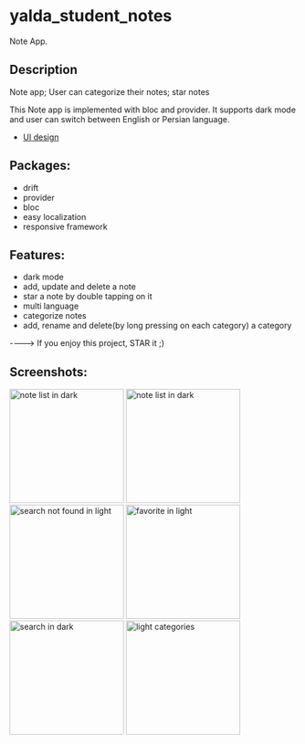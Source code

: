 # yalda_student_notes

Note App.

## Description

Note app; User can categorize their notes; star notes

This Note app is implemented with bloc and provider. It supports dark mode and user can switch between English or Persian language.

- [UI design](https://dribbble.com/shots/16811788-Notes-app)


## Packages:
 - drift
 - provider
 - bloc
 - easy localization
 -  responsive framework


 ## Features:
 - dark mode
 - add, update and delete a note
 - star a note by double tapping on it
 - multi language
 - categorize notes
 - add, rename and delete(by long pressing on each category) a category


 ----> If you enjoy this project, STAR it ;)


 ## Screenshots:

<img src="https://github.com/yalda-student/student_note/blob/main/pictures/dark_persian_note_list.png?raw=true" width="200" alt="note list in dark">
<img src="https://github.com/yalda-student/student_note/blob/main/pictures/light_note_list.png?raw=true" width="200" alt="note list in dark">
<img src="https://github.com/yalda-student/student_note/blob/main/pictures/light_search_404.jpg?raw=true" width="200" alt="search not found in light">
<img src="https://github.com/yalda-student/student_note/blob/main/pictures/light_favorite.jpg?raw=true" width="200" alt="favorite in light">
<img src="https://github.com/yalda-student/student_note/blob/main/pictures/dark_search.jpg?raw=true" width="200" alt="search in dark">
<img src="https://github.com/yalda-student/student_note/blob/main/pictures/light_categories.jpg?raw=true" width="200" alt="light categories">